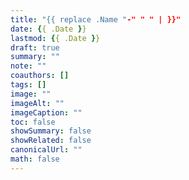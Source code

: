 ```yaml
---
title: "{{ replace .Name "-" " " | }}"
date: {{ .Date }}
lastmod: {{ .Date }}
draft: true
summary: ""
note: ""
coauthors: []
tags: []
image: ""
imageAlt: ""
imageCaption: ""
toc: false
showSummary: false
showRelated: false
canonicalUrl: ""
math: false
---
```

